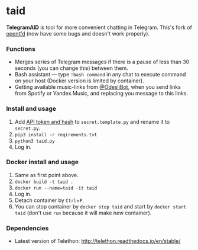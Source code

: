 # taid

**TelegramAID** is tool for more convenient chatting in Telegram. This's fork of [opentfd](https://github.com/SlavikMIPT/opentfd) (now have some bugs and doesn't work properly).

### Functions

- Merges series of Telegram messages if there is a pause of less than 30 seconds (you can change this) between them.
- Bash assistant — type `!bash command` in any chat to execute command on your host (Docker version is limited by container).
- Getting available music-links from [@OdesliBot](https://t.me/odesli_bot), when you send links from Spotify or Yandex.Music, and replacing you message to this links.

### Install and usage

1. Add [API token and hash](https://core.telegram.org/api/obtaining_api_id) to `secret.template.py` and rename it to `secret.py`.
2. `pip3 install -r reqirements.txt`
3. `python3 taid.py`
4. Log in.

### Docker install and usage

1. Same as first point above.
2. `docker build -t taid .`
3. `docker run --name=taid -it taid`
4. Log in.
5. Detach container by `Ctrl`+`P`.
6. You can stop container by `docker stop taid` and start by `docker start taid` (don't use `run` because it will make new container).

### Dependencies

- Latest version of Telethon: http://telethon.readthedocs.io/en/stable/
